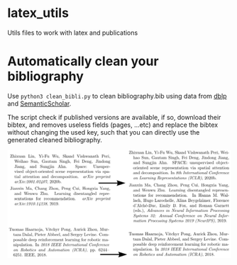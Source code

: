 # latex_utils
Utils files to work with latex and publications


# Automatically clean your bibliography
Use
`python3 clean_bibli.py` to clean bibliography.bib using data from [dblp](dblp.org) and [SemanticScholar](semanticscholar.org).

The script check if published versions are available, if so, download their bibtex, and removes useless fields (pages, ...etc) and replace the bibtex without changing the used key, such that you can directly use the generated cleaned bibliography.

![](images/reference_examples.png)
